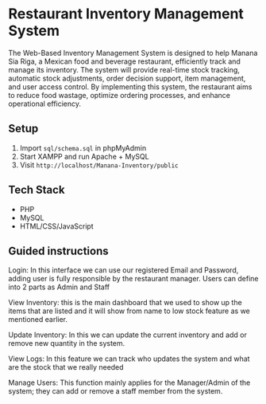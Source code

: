 # Restaurant Inventory Management System

The Web-Based Inventory Management System is designed to help Manana Sia Riga, a Mexican food and beverage restaurant, efficiently track and manage its inventory. The system will provide real-time stock tracking, automatic stock adjustments, order decision support, item management, and user access control. By implementing this system, the restaurant aims to reduce food wastage, optimize ordering processes, and enhance operational efficiency.

## Setup
1. Import `sql/schema.sql` in phpMyAdmin
2. Start XAMPP and run Apache + MySQL
3. Visit `http://localhost/Manana-Inventory/public`

## Tech Stack
- PHP
- MySQL
- HTML/CSS/JavaScript

## Guided instructions 

Login: In this interface we can use our registered Email and Password, adding user is fully responsible by the restaurant manager. Users can define into 2 parts as Admin and Staff 

View Inventory: this is the main dashboard that we used to show up the items that are listed and it will show from name to low stock feature as we mentioned earlier.

Update Inventory: In this we can update the current inventory and add or remove new quantity in the system.

View Logs: In this feature we can track who updates the system and what are the stock that we really needed 

Manage Users: This function mainly applies for the Manager/Admin of the system; they can add or remove a staff member from the system.
